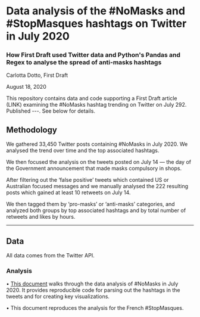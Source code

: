 # Data analysis of the #NoMasks and #StopMasques hashtags on Twitter in July 2020

### How First Draft used Twitter data and Python's Pandas and Regex to analyse the spread of anti-masks hashtags
Carlotta Dotto, First Draft

August 18, 2020

This repository contains data and code supporting a First Draft article (LINK) examining the #NoMasks hashtag trending on Twitter on July 292. Published ---. See below for details.

## Methodology

We gathered 33,450 Twitter posts containing #NoMasks in July 2020. We analysed the trend over time and the top associated hashtags.

We then focused the analysis on the tweets posted on July 14 — the day of the Government announcement that made masks compulsory in shops. 

After filtering out the ‘false positive’ tweets which contained US or Australian focused messages and we manually analysed the 222 resulting posts which gained at least 10 retweets on July 14. 

We then tagged them by ‘pro-masks’ or ‘anti-masks’ categories, and analyzed both groups by top associated hashtags and by total number of retweets and likes by hours.

---

## Data

All data comes from the Twitter API.

### Analysis

• [This document](https://github.com/dottocarlotta/antimasks-hashtags-data-analysis/blob/master/NoMasks-analysis.ipynb) walks through the data analysis of #NoMasks in July 2020. It provides reproducible code for parsing out the hashtags in the tweets and for creating key visualizations.

• This document reproduces the analysis for the French #StopMasques.


